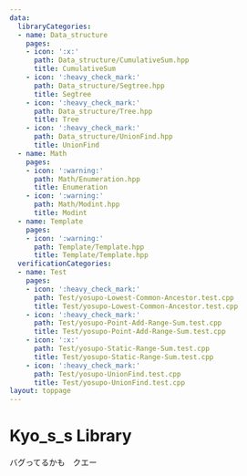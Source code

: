```yaml
---
data:
  libraryCategories:
  - name: Data_structure
    pages:
    - icon: ':x:'
      path: Data_structure/CumulativeSum.hpp
      title: CumulativeSum
    - icon: ':heavy_check_mark:'
      path: Data_structure/Segtree.hpp
      title: Segtree
    - icon: ':heavy_check_mark:'
      path: Data_structure/Tree.hpp
      title: Tree
    - icon: ':heavy_check_mark:'
      path: Data_structure/UnionFind.hpp
      title: UnionFind
  - name: Math
    pages:
    - icon: ':warning:'
      path: Math/Enumeration.hpp
      title: Enumeration
    - icon: ':warning:'
      path: Math/Modint.hpp
      title: Modint
  - name: Template
    pages:
    - icon: ':warning:'
      path: Template/Template.hpp
      title: Template/Template.hpp
  verificationCategories:
  - name: Test
    pages:
    - icon: ':heavy_check_mark:'
      path: Test/yosupo-Lowest-Common-Ancestor.test.cpp
      title: Test/yosupo-Lowest-Common-Ancestor.test.cpp
    - icon: ':heavy_check_mark:'
      path: Test/yosupo-Point-Add-Range-Sum.test.cpp
      title: Test/yosupo-Point-Add-Range-Sum.test.cpp
    - icon: ':x:'
      path: Test/yosupo-Static-Range-Sum.test.cpp
      title: Test/yosupo-Static-Range-Sum.test.cpp
    - icon: ':heavy_check_mark:'
      path: Test/yosupo-UnionFind.test.cpp
      title: Test/yosupo-UnionFind.test.cpp
layout: toppage
---
```

# Kyo_s_s Library
バグってるかも　クエー
